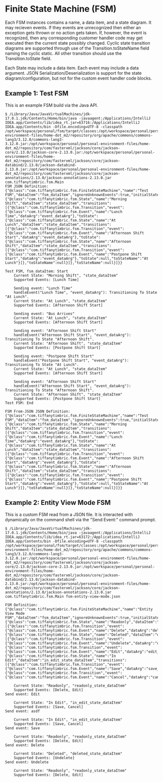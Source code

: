 # Finite State Machine (FSM)

Each FSM instances contains a name, a data item, and a state diagram.  It may recieven events.  If they events are unrecognized then 
either an exception gets thrown or no action gets taken.  If, however, the event is recognized, then any corresponding customer handler 
code may get executed then the current state possibly changed.  Cyclic state transition diagrams are supported through use of the 
Transition.toStateName field naming the cyclic static.  All other transition should use the Transition.toState field.

Each State may include a data item.  Each event may include a data argument.  JSON Serialization/Deserialization is support for the 
state diagram/configuration, but not for the custom event handler code blocks.

## Example 1: Test FSM
This is an example FSM build via the Java API.

    $ /Library/Java/JavaVirtualMachines/jdk-17.0.1.jdk/Contents/Home/bin/java -javaagent:/Applications/IntelliJ IDEA.app/Contents/lib/idea_rt.jar=63716:/Applications/IntelliJ IDEA.app/Contents/bin -Dfile.encoding=UTF-8 -classpath /opt/workspace/personal/fsm/target/classes:/opt/workspace/personal/personal-environment-files/home-dot_m2/repository/org/apache/commons/commons-lang3/3.12.0/commons-lang3-3.12.0.jar:/opt/workspace/personal/personal-environment-files/home-dot_m2/repository/com/fasterxml/jackson/core/jackson-core/2.13.0/jackson-core-2.13.0.jar:/opt/workspace/personal/personal-environment-files/home-dot_m2/repository/com/fasterxml/jackson/core/jackson-databind/2.13.0/jackson-databind-2.13.0.jar:/opt/workspace/personal/personal-environment-files/home-dot_m2/repository/com/fasterxml/jackson/core/jackson-annotations/2.13.0/jackson-annotations-2.13.0.jar com.tiffanytimbric.fsm.Main
    FSM JSON Definition:
    {"@class":"com.tiffanytimbric.fsm.FiniteStateMachine","name":"Test FSM","dataItem":"fsm_dataItem","ignoreUnknownEvents":true,"initialState":{"@class":"com.tiffanytimbric.fsm.State","name":"Morning Shift","dataItem":"state_dataItem","transitions":[{"@class":"com.tiffanytimbric.fsm.Transition","event":{"@class":"com.tiffanytimbric.fsm.Event","name":"Lunch Time","dataArg":"event_dataArg"},"toState":{"@class":"com.tiffanytimbric.fsm.State","name":"At Lunch","dataItem":"state_dataItem","transitions":[{"@class":"com.tiffanytimbric.fsm.Transition","event":{"@class":"com.tiffanytimbric.fsm.Event","name":"Afternoon Shift Start","dataArg":"event_dataArg"},"toState":{"@class":"com.tiffanytimbric.fsm.State","name":"Afternoon Shift","dataItem":"state_dataItem","transitions":[{"@class":"com.tiffanytimbric.fsm.Transition","event":{"@class":"com.tiffanytimbric.fsm.Event","name":"Postpone Shift Start","dataArg":"event_dataArg"},"toState":null,"toStateName":"At Lunch"}]},"toStateName":null}]},"toStateName":null}]}}

    Test FSM, fsm_dataItem: Start
        Current State: "Morning Shift", "state_dataItem"
        Supported Events: [Lunch Time]

	    Sending event: "Lunch Time"
	    handleEvent("Lunch Time", "event_dataArg"): Transitioning To State "At Lunch".
	    Current State: "At Lunch", "state_dataItem"
	    Supported Events: [Afternoon Shift Start]

	    Sending event: "Bus Arrives"
	    Current State: "At Lunch", "state_dataItem"
	    Supported Events: [Afternoon Shift Start]

	    Sending event: "Afternoon Shift Start"
	    handleEvent("Afternoon Shift Start", "event_dataArg"): Transitioning To State "Afternoon Shift".
	    Current State: "Afternoon Shift", "state_dataItem"
	    Supported Events: [Postpone Shift Start]

	    Sending event: "Postpone Shift Start"
	    handleEvent("Postpone Shift Start", "event_dataArg"): Transitioning To State "At Lunch".
	    Current State: "At Lunch", "state_dataItem"
	    Supported Events: [Afternoon Shift Start]

	    Sending event: "Afternoon Shift Start"
	    handleEvent("Afternoon Shift Start", "event_dataArg"): Transitioning To State "Afternoon Shift".
	    Current State: "Afternoon Shift", "state_dataItem"
	    Supported Events: [Postpone Shift Start]
    Test FSM: End

    FSM From-JSON JSON Definition:
    {"@class":"com.tiffanytimbric.fsm.FiniteStateMachine","name":"Test FSM","dataItem":"fsm_dataItem","ignoreUnknownEvents":true,"initialState":{"@class":"com.tiffanytimbric.fsm.State","name":"Morning Shift","dataItem":"state_dataItem","transitions":[{"@class":"com.tiffanytimbric.fsm.Transition","event":{"@class":"com.tiffanytimbric.fsm.Event","name":"Lunch Time","dataArg":"event_dataArg"},"toState":{"@class":"com.tiffanytimbric.fsm.State","name":"At Lunch","dataItem":"state_dataItem","transitions":[{"@class":"com.tiffanytimbric.fsm.Transition","event":{"@class":"com.tiffanytimbric.fsm.Event","name":"Afternoon Shift Start","dataArg":"event_dataArg"},"toState":{"@class":"com.tiffanytimbric.fsm.State","name":"Afternoon Shift","dataItem":"state_dataItem","transitions":[{"@class":"com.tiffanytimbric.fsm.Transition","event":{"@class":"com.tiffanytimbric.fsm.Event","name":"Postpone Shift Start","dataArg":"event_dataArg"},"toState":null,"toStateName":"At Lunch"}]},"toStateName":null}]},"toStateName":null}]}}

## Example 2: Entity View Mode FSM
This is a custom FSM read from a JSON file.  It is interacted with dynamically on the command shell via the "Send Event:" command prompt. 

    $ /Library/Java/JavaVirtualMachines/jdk-17.0.1.jdk/Contents/Home/bin/java -javaagent:/Applications/IntelliJ IDEA.app/Contents/lib/idea_rt.jar=63172:/Applications/IntelliJ IDEA.app/Contents/bin -Dfile.encoding=UTF-8 -classpath /opt/workspace/personal/fsm/target/classes:/opt/workspace/personal/personal-environment-files/home-dot_m2/repository/org/apache/commons/commons-lang3/3.12.0/commons-lang3-3.12.0.jar:/opt/workspace/personal/personal-environment-files/home-dot_m2/repository/com/fasterxml/jackson/core/jackson-core/2.13.0/jackson-core-2.13.0.jar:/opt/workspace/personal/personal-environment-files/home-dot_m2/repository/com/fasterxml/jackson/core/jackson-databind/2.13.0/jackson-databind-2.13.0.jar:/opt/workspace/personal/personal-environment-files/home-dot_m2/repository/com/fasterxml/jackson/core/jackson-annotations/2.13.0/jackson-annotations-2.13.0.jar com.tiffanytimbric.fsm.Main fsm-entity-view-mode.json

    FSM Definition:
    {"@class":"com.tiffanytimbric.fsm.FiniteStateMachine","name":"Entity View Mode FSM","dataItem":"fsm_dataItem","ignoreUnknownEvents":true,"initialState":{"@class":"com.tiffanytimbric.fsm.State","name":"Readonly","dataItem":"readonly_state_dataItem","transitions":[{"@class":"com.tiffanytimbric.fsm.Transition","event":{"@class":"com.tiffanytimbric.fsm.Event","name":"Delete","dataArg":"delete_event_dataArg"},"toState":{"@class":"com.tiffanytimbric.fsm.State","name":"Deleted","dataItem":"deleted_state_dataItem","transitions":[{"@class":"com.tiffanytimbric.fsm.Transition","event":{"@class":"com.tiffanytimbric.fsm.Event","name":"Undelete","dataArg":"undelete_event_dataArg"},"toState":null,"toStateName":"Readonly"}]},"toStateName":null},{"@class":"com.tiffanytimbric.fsm.Transition","event":{"@class":"com.tiffanytimbric.fsm.Event","name":"Edit","dataArg":"edit_event_dataArg"},"toState":{"@class":"com.tiffanytimbric.fsm.State","name":"In Edit","dataItem":"in_edit_state_dataItem","transitions":[{"@class":"com.tiffanytimbric.fsm.Transition","event":{"@class":"com.tiffanytimbric.fsm.Event","name":"Save","dataArg":"save_event_dataArg"},"toState":null,"toStateName":"Readonly"},{"@class":"com.tiffanytimbric.fsm.Transition","event":{"@class":"com.tiffanytimbric.fsm.Event","name":"Cancel","dataArg":"cancel_event_dataArg"},"toState":null,"toStateName":"Readonly"}]},"toStateName":null}]}}

	    Current State: "Readonly", "readonly_state_dataItem"
	    Supported Events: [Delete, Edit]
    Send event: Edit

	    Current State: "In Edit", "in_edit_state_dataItem"
	    Supported Events: [Save, Cancel]
    Send event: asdf

	    Current State: "In Edit", "in_edit_state_dataItem"
	    Supported Events: [Save, Cancel]
    Send event: Save

	    Current State: "Readonly", "readonly_state_dataItem"
	    Supported Events: [Delete, Edit]
    Send event: Delete

	    Current State: "Deleted", "deleted_state_dataItem"
	    Supported Events: [Undelete]
    Send event: Undelete

	    Current State: "Readonly", "readonly_state_dataItem"
	    Supported Events: [Delete, Edit]
